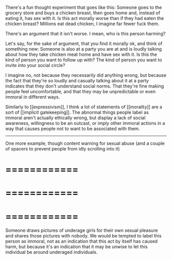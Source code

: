 There's a fun thought experiment that goes like this: Someone goes to the grocery store and buys a chicken breast, then goes home and, instead of eating it, has sex with it. Is this act morally worse than if they had eaten the chicken breast? Millions eat dead chicken, I imagine far fewer fuck them.

There's an argument that it isn't worse. I mean, who is this person harming?

Let's say, for the sake of argument, that you find it morally ok, and think of something new: Someone is also at a party you are at and is loudly talking about how they take chicken meat home and have sex with it. Is this the kind of person you want to follow up with? The kind of person you want to invite into your social circle?

I imagine no, not because they necessarily did anything wrong, but because the fact that they're so loudly and casually talking about it at a party indicates that they don't understand social norms. That they're fine making people feel uncomfortable, and that they may be unpredictable or even immoral in different ways.

Similarly to [[expressivism]], I think a lot of statements of [[morality]] are a sort of [[implicit gatekeeping]]. The abnormal things people label as immoral aren't actually ethically wrong, but display a lack of social awareness, willingness to be an outcast, or imply other immoral actions in a way that causes people not to want to be associated with them.

------

One more example, though content warning for sexual abuse (and a couple of spacers to prevent people from idly scrolling into it)

# ============

# ============

# ============

Someone draws pictures of underage girls for their own sexual pleasure and shares those pictures with nobody. We would be tempted to label this person as immoral, not as an indication that this act by itself has caused harm, but because it's an indication that it may be unwise to let this individual be around underaged individuals.
